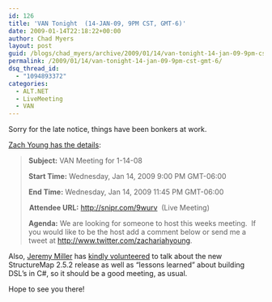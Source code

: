 ```yaml
---
id: 126
title: 'VAN Tonight  (14-JAN-09, 9PM CST, GMT-6)'
date: 2009-01-14T22:18:22+00:00
author: Chad Myers
layout: post
guid: /blogs/chad_myers/archive/2009/01/14/van-tonight-14-jan-09-9pm-cst-gmt-6.aspx
permalink: /2009/01/14/van-tonight-14-jan-09-9pm-cst-gmt-6/
dsq_thread_id:
  - "1094893372"
categories:
  - ALT.NET
  - LiveMeeting
  - VAN
---
```

Sorry for the late notice, things have been bonkers at work.

[Zach Young has the details](http://www.zachariahyoung.com/zy/post/2009/01/VAN-meeting-for-11409.aspx):

> **Subject:** VAN Meeting for 1-14-08
> 
> **Start Time:** Wednesday, Jan 14, 2009 9:00 PM GMT-06:00
> 
> **End Time:** Wednesday, Jan 14, 2009 11:45 PM GMT-06:00
> 
> <img height="5" src="https://www323.livemeeting.com/etc/static/WINrapid2/2008-12-05-19-59-42/images/shim.gif" width="1" />**Attendee URL:** <http://snipr.com/9wurv>&#160; (Live Meeting)
> 
> **Agenda:** We are looking for someone to host this weeks meeting.&#160; If you would like to be the host add a comment below or send me a tweet at <http://www.twitter.com/zachariahyoung>.

Also, [Jeremy Miller](http://codebetter.com/blogs/jeremy.miller) has [kindly volunteered](http://codebetter.com/blogs/jeremy.miller/archive/2009/01/14/topics-for-tonight-s-van-call-1-14-09.aspx) to talk about the new StructureMap 2.5.2 release as well as “lessons learned” about building DSL’s in C#, so it should be a good meeting, as usual.

Hope to see you there!